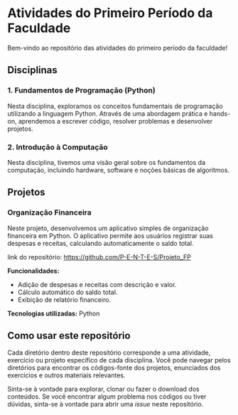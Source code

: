 # Atividades do Primeiro Período da Faculdade

Bem-vindo ao repositório das atividades do primeiro período da faculdade!

## Disciplinas

### 1. Fundamentos de Programação (Python)

Nesta disciplina, exploramos os conceitos fundamentais de programação utilizando a linguagem Python. Através de uma abordagem prática e hands-on, aprendemos a escrever código, resolver problemas e desenvolver projetos.

### 2. Introdução à Computação

Nesta disciplina, tivemos uma visão geral sobre os fundamentos da computação, incluindo hardware, software e noções básicas de algoritmos.

## Projetos

### Organização Financeira

Neste projeto, desenvolvemos um aplicativo simples de organização financeira em Python. O aplicativo permite aos usuários registrar suas despesas e receitas, calculando automaticamente o saldo total.

link do repositório:
https://github.com/P-E-N-T-E-S/Projeto_FP

**Funcionalidades:**
- Adição de despesas e receitas com descrição e valor.
- Cálculo automático do saldo total.
- Exibição de relatório financeiro.

**Tecnologias utilizadas:** Python

## Como usar este repositório

Cada diretório dentro deste repositório corresponde a uma atividade, exercício ou projeto específico de cada disciplina. Você pode navegar pelos diretórios para encontrar os códigos-fonte dos projetos, enunciados dos exercícios e outros materiais relevantes.

Sinta-se à vontade para explorar, clonar ou fazer o download dos conteúdos. Se você encontrar algum problema nos códigos ou tiver dúvidas, sinta-se à vontade para abrir uma *issue* neste repositório.
